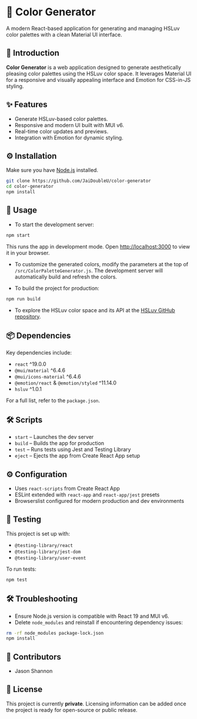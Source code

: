 # 🎨 Color Generator

A modern React-based application for generating and managing HSLuv color palettes with a clean Material UI interface.

## 🧩 Introduction

**Color Generator** is a web application designed to generate aesthetically pleasing color palettes using the HSLuv color space. It leverages Material UI for a responsive and visually appealing interface and Emotion for CSS-in-JS styling.

## ✨ Features

- Generate HSLuv-based color palettes.
- Responsive and modern UI built with MUI v6.
- Real-time color updates and previews.
- Integration with Emotion for dynamic styling.

## ⚙️ Installation

Make sure you have [Node.js](https://nodejs.org/) installed.

```bash
git clone https://github.com/JaiDoubleU/color-generator
cd color-generator
npm install
```

## 🚀 Usage

- To start the development server:

```bash
npm start
```
This runs the app in development mode. Open [http://localhost:3000](http://localhost:3000) to view it in your browser.


- To customize the generated colors, modify the parameters at the top of `/src/ColorPaletteGenerator.js`.  The development server will automatically build and refresh the colors.


- To build the project for production:

```bash
npm run build
```

- To explore the HSLuv color space and its API at the [HSLuv GitHub repository](https://github.com/hsluv).


## 📦 Dependencies

Key dependencies include:

- `react` ^19.0.0
- `@mui/material` ^6.4.6
- `@mui/icons-material` ^6.4.6
- `@emotion/react` & `@emotion/styled` ^11.14.0
- `hsluv` ^1.0.1

For a full list, refer to the `package.json`.

## 🛠 Scripts

- `start` – Launches the dev server
- `build` – Builds the app for production
- `test` – Runs tests using Jest and Testing Library
- `eject` – Ejects the app from Create React App setup

## ⚙️ Configuration

- Uses `react-scripts` from Create React App
- ESLint extended with `react-app` and `react-app/jest` presets
- Browserslist configured for modern production and dev environments

## 🧪 Testing

This project is set up with:

- `@testing-library/react`
- `@testing-library/jest-dom`
- `@testing-library/user-event`

To run tests:

```bash
npm test
```

## 🛠 Troubleshooting

- Ensure Node.js version is compatible with React 19 and MUI v6.
- Delete `node_modules` and reinstall if encountering dependency issues:

```bash
rm -rf node_modules package-lock.json
npm install
```

## 👥 Contributors

- Jason Shannon


## 📄 License

This project is currently **private**. Licensing information can be added once the project is ready for open-source or public release.
